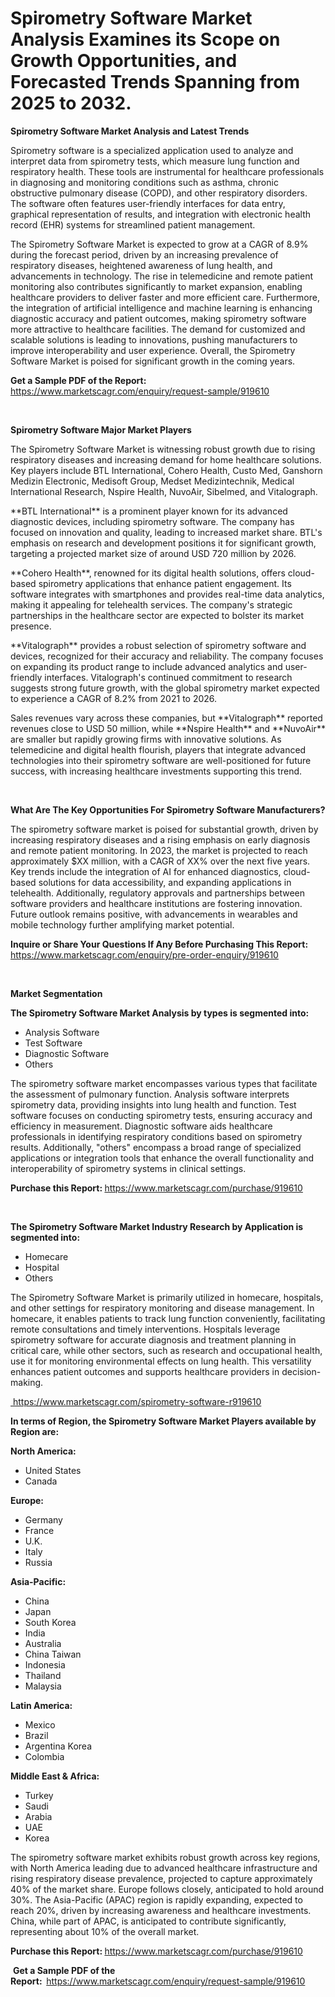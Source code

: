 <p><h1>Spirometry Software Market Analysis Examines its Scope on Growth Opportunities, and Forecasted Trends Spanning from 2025 to 2032.</h1></p><p><strong>Spirometry Software Market Analysis and Latest Trends</strong></p>
<p><p>Spirometry software is a specialized application used to analyze and interpret data from spirometry tests, which measure lung function and respiratory health. These tools are instrumental for healthcare professionals in diagnosing and monitoring conditions such as asthma, chronic obstructive pulmonary disease (COPD), and other respiratory disorders. The software often features user-friendly interfaces for data entry, graphical representation of results, and integration with electronic health record (EHR) systems for streamlined patient management.</p><p>The Spirometry Software Market is expected to grow at a CAGR of 8.9% during the forecast period, driven by an increasing prevalence of respiratory diseases, heightened awareness of lung health, and advancements in technology. The rise in telemedicine and remote patient monitoring also contributes significantly to market expansion, enabling healthcare providers to deliver faster and more efficient care. Furthermore, the integration of artificial intelligence and machine learning is enhancing diagnostic accuracy and patient outcomes, making spirometry software more attractive to healthcare facilities. The demand for customized and scalable solutions is leading to innovations, pushing manufacturers to improve interoperability and user experience. Overall, the Spirometry Software Market is poised for significant growth in the coming years.</p></p>
<p><strong>Get a Sample PDF of the Report:&nbsp;</strong> <a href="https://www.marketscagr.com/enquiry/request-sample/919610?utm_campaign=3561&utm_medium=2&utm_source=Github&utm_content=ia&utm_term=17042025&utm_id=spirometry-software">https://www.marketscagr.com/enquiry/request-sample/919610</a></p>
<p>&nbsp;</p>
<p><strong>Spirometry Software Major Market Players</strong></p>
<p><p>The Spirometry Software Market is witnessing robust growth due to rising respiratory diseases and increasing demand for home healthcare solutions. Key players include BTL International, Cohero Health, Custo Med, Ganshorn Medizin Electronic, Medisoft Group, Medset Medizintechnik, Medical International Research, Nspire Health, NuvoAir, Sibelmed, and Vitalograph.</p><p>**BTL International** is a prominent player known for its advanced diagnostic devices, including spirometry software. The company has focused on innovation and quality, leading to increased market share. BTL's emphasis on research and development positions it for significant growth, targeting a projected market size of around USD 720 million by 2026.</p><p>**Cohero Health**, renowned for its digital health solutions, offers cloud-based spirometry applications that enhance patient engagement. Its software integrates with smartphones and provides real-time data analytics, making it appealing for telehealth services. The company's strategic partnerships in the healthcare sector are expected to bolster its market presence.</p><p>**Vitalograph** provides a robust selection of spirometry software and devices, recognized for their accuracy and reliability. The company focuses on expanding its product range to include advanced analytics and user-friendly interfaces. Vitalograph's continued commitment to research suggests strong future growth, with the global spirometry market expected to experience a CAGR of 8.2% from 2021 to 2026.</p><p>Sales revenues vary across these companies, but **Vitalograph** reported revenues close to USD 50 million, while **Nspire Health** and **NuvoAir** are smaller but rapidly growing firms with innovative solutions. As telemedicine and digital health flourish, players that integrate advanced technologies into their spirometry software are well-positioned for future success, with increasing healthcare investments supporting this trend.</p></p>
<p>&nbsp;</p>
<p><strong>What Are The Key Opportunities For Spirometry Software Manufacturers?</strong></p>
<p><p>The spirometry software market is poised for substantial growth, driven by increasing respiratory diseases and a rising emphasis on early diagnosis and remote patient monitoring. In 2023, the market is projected to reach approximately $XX million, with a CAGR of XX% over the next five years. Key trends include the integration of AI for enhanced diagnostics, cloud-based solutions for data accessibility, and expanding applications in telehealth. Additionally, regulatory approvals and partnerships between software providers and healthcare institutions are fostering innovation. Future outlook remains positive, with advancements in wearables and mobile technology further amplifying market potential.</p></p>
<p><strong>Inquire or Share Your Questions If Any Before Purchasing This Report:</strong> <a href="https://www.marketscagr.com/enquiry/pre-order-enquiry/919610?utm_campaign=3561&utm_medium=2&utm_source=Github&utm_content=ia&utm_term=17042025&utm_id=spirometry-software">https://www.marketscagr.com/enquiry/pre-order-enquiry/919610</a></p>
<p>&nbsp;</p>
<p><strong>Market Segmentation</strong></p>
<p><strong>The Spirometry Software Market Analysis by types is segmented into:</strong></p>
<p><ul><li>Analysis Software</li><li>Test Software</li><li>Diagnostic Software</li><li>Others</li></ul></p>
<p><p>The spirometry software market encompasses various types that facilitate the assessment of pulmonary function. Analysis software interprets spirometry data, providing insights into lung health and function. Test software focuses on conducting spirometry tests, ensuring accuracy and efficiency in measurement. Diagnostic software aids healthcare professionals in identifying respiratory conditions based on spirometry results. Additionally, "others" encompass a broad range of specialized applications or integration tools that enhance the overall functionality and interoperability of spirometry systems in clinical settings.</p></p>
<p><strong>Purchase this Report:&nbsp;</strong><a href="https://www.marketscagr.com/purchase/919610?utm_campaign=3561&utm_medium=2&utm_source=Github&utm_content=ia&utm_term=17042025&utm_id=spirometry-software">https://www.marketscagr.com/purchase/919610</a></p>
<p>&nbsp;</p>
<p><strong>The Spirometry Software Market Industry Research by Application is segmented into:</strong></p>
<p><ul><li>Homecare</li><li>Hospital</li><li>Others</li></ul></p>
<p><p>The Spirometry Software Market is primarily utilized in homecare, hospitals, and other settings for respiratory monitoring and disease management. In homecare, it enables patients to track lung function conveniently, facilitating remote consultations and timely interventions. Hospitals leverage spirometry software for accurate diagnosis and treatment planning in critical care, while other sectors, such as research and occupational health, use it for monitoring environmental effects on lung health. This versatility enhances patient outcomes and supports healthcare providers in decision-making.</p></p>
<p><a href="https://www.marketscagr.com/spirometry-software-r919610?utm_campaign=3561&utm_medium=2&utm_source=Github&utm_content=ia&utm_term=17042025&utm_id=spirometry-software">&nbsp;https://www.marketscagr.com/spirometry-software-r919610</a></p>
<p><strong>In terms of Region, the Spirometry Software Market Players available by Region are:</strong></p>
<p>
    <p> <strong> North America: </strong>
        <ul>
            <li>United States</li>
            <li>Canada</li>
        </ul>
        </p> 
    <p> <strong> Europe: </strong>
        <ul>
            <li>Germany</li>
            <li>France</li>
            <li>U.K.</li>
            <li>Italy</li>
            <li>Russia</li>
        </ul>
        </p> 
    <p> <strong> Asia-Pacific: </strong>
        <ul>
            <li>China</li>
            <li>Japan</li>
            <li>South Korea</li>
            <li>India</li>
            <li>Australia</li>
            <li>China Taiwan</li>
            <li>Indonesia</li>
            <li>Thailand</li>
            <li>Malaysia</li>
        </ul>
        </p> 
    <p> <strong> Latin America: </strong>
        <ul>
            <li>Mexico</li>
            <li>Brazil</li>
            <li>Argentina Korea</li>
            <li>Colombia</li>
        </ul>
        </p> 
    <p> <strong> Middle East & Africa: </strong>
        <ul>
            <li>Turkey</li>
            <li>Saudi</li>
            <li>Arabia</li>
            <li>UAE</li>
            <li>Korea</li>
        </ul>
    </p>
    </p>
<p><p>The spirometry software market exhibits robust growth across key regions, with North America leading due to advanced healthcare infrastructure and rising respiratory disease prevalence, projected to capture approximately 40% of the market share. Europe follows closely, anticipated to hold around 30%. The Asia-Pacific (APAC) region is rapidly expanding, expected to reach 20%, driven by increasing awareness and healthcare investments. China, while part of APAC, is anticipated to contribute significantly, representing about 10% of the overall market.</p></p>
<p><strong>Purchase this Report: </strong><a href="https://www.marketscagr.com/purchase/919610?utm_campaign=3561&utm_medium=2&utm_source=Github&utm_content=ia&utm_term=17042025&utm_id=spirometry-software">https://www.marketscagr.com/purchase/919610</a></p>
<p>&nbsp;<strong>Get a Sample PDF of the Report:&nbsp;&nbsp;</strong><a href="https://www.marketscagr.com/enquiry/request-sample/919610?utm_campaign=3561&utm_medium=2&utm_source=Github&utm_content=ia&utm_term=17042025&utm_id=spirometry-software">https://www.marketscagr.com/enquiry/request-sample/919610</a></p>
<p><strong></strong></p>
<p><p></p><p></p><p></p></p>